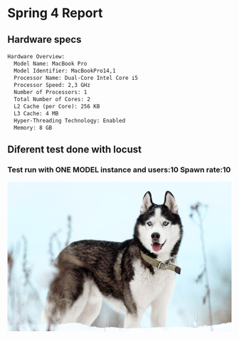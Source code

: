 # Spring 4 Report

## Hardware specs
    Hardware Overview:
      Model Name: MacBook Pro
      Model Identifier: MacBookPro14,1
      Processor Name: Dual-Core Intel Core i5
      Processor Speed: 2,3 GHz
      Number of Processors: 1
      Total Number of Cores: 2
      L2 Cache (per Core): 256 KB
      L3 Cache: 4 MB
      Hyper-Threading Technology: Enabled
      Memory: 8 GB

## Diferent test done with locust
### Test run with **ONE MODEL** instance and **users**:10 **Spawn rate**:10

![First test](/stress_test/dog.jpeg)